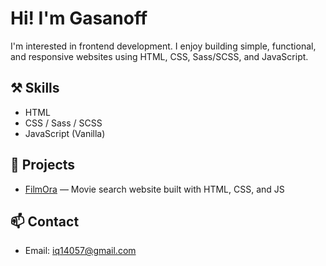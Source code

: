 # Hi! I'm Gasanoff

I'm interested in frontend development. I enjoy building simple, functional, and responsive websites using HTML, CSS, Sass/SCSS, and JavaScript.

## ⚒️ Skills

- HTML  
- CSS / Sass / SCSS  
- JavaScript (Vanilla)  

## 🚀 Projects

- [FilmOra](https://filmora-movie.netlify.app/) — Movie search website built with HTML, CSS, and JS  

## 📫 Contact

- Email: iq14057@gmail.com  
